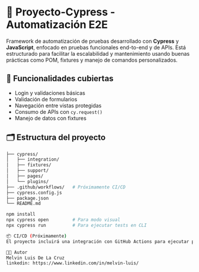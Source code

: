 # 🚀 Proyecto-Cypress - Automatización E2E

Framework de automatización de pruebas desarrollado con **Cypress** y **JavaScript**, enfocado en pruebas funcionales end-to-end y de APIs. Está estructurado para facilitar la escalabilidad y mantenimiento usando buenas prácticas como POM, fixtures y manejo de comandos personalizados.

## 🧪 Funcionalidades cubiertas

- Login y validaciones básicas
- Validación de formularios
- Navegación entre vistas protegidas
- Consumo de APIs con `cy.request()`
- Manejo de datos con fixtures

## 🗂️ Estructura del proyecto

```bash
├── cypress/
│   ├── integration/
│   ├── fixtures/
│   ├── support/
│   ├── pages/
│   └── plugins/
├── .github/workflows/   # Próximamente CI/CD
├── cypress.config.js
├── package.json
└── README.md

npm install
npx cypress open         # Para modo visual
npx cypress run          # Para ejecutar tests en CLI

📦 CI/CD (Próximamente)
El proyecto incluirá una integración con GitHub Actions para ejecutar pruebas automáticamente al hacer push o PR.

🧑‍💻 Autor
Melvin Luis De La Cruz
linkedin: https://www.linkedin.com/in/melvin-luis/


